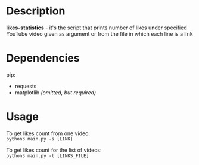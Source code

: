 # Description
**likes-statistics** - it's the script that prints number of likes under specified YouTube video given as argument or from the file in which each line is a link

# Dependencies
pip:
- requests
- matplotlib *(omitted, but required)*

# Usage
To get likes count from one video:  
`python3 main.py -s [LINK]`

To get likes count for the list of videos:  
`python3 main.py -l [LINKS_FILE]`
